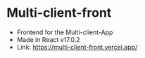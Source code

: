 # Multi-client-front
 - Frontend for the Multi-client-App
 - Made in React v17.0.2
 - Link: https://multi-client-front.vercel.app/
